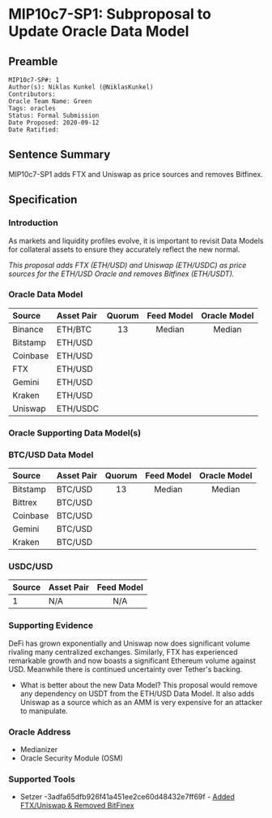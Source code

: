 # MIP10c7-SP1: Subproposal to Update Oracle Data Model

## Preamble
```
MIP10c7-SP#: 1
Author(s): Niklas Kunkel (@NiklasKunkel)
Contributors:
Oracle Team Name: Green
Tags: oracles
Status: Formal Submission
Date Proposed: 2020-09-12
Date Ratified:
``` 

## Sentence Summary
MIP10c7-SP1 adds FTX and Uniswap as price sources and removes Bitfinex.

## Specification

### Introduction

As markets and liquidity profiles evolve, it is important to revisit Data Models for collateral assets to ensure they accurately reflect the new normal. 

*This proposal adds FTX (ETH/USD) and Uniswap (ETH/USDC) as price sources for the ETH/USD Oracle and removes Bitfinex (ETH/USDT).*


### Oracle Data Model 

|    Source     |  Asset Pair   | Quorum | Feed Model  | Oracle Model |
| :------------ | :------------ | :----: | :---------: | :----------: |
|   Binance     |    ETH/BTC    |   13   |    Median   |    Median    |
|   Bitstamp    |    ETH/USD    |
|   Coinbase    |    ETH/USD    |
|      FTX      |    ETH/USD    |
|   Gemini      |    ETH/USD    |
|   Kraken      |    ETH/USD    |
|   Uniswap     |    ETH/USDC   |


### Oracle Supporting Data Model(s)

### BTC/USD Data Model

|    Source     |  Asset Pair   |Quorum | Feed Model  | Oracle Model |
| :------------ | :------------ | :---: | :---------: | :----------: |
|   Bitstamp    |    BTC/USD    |   13  |    Median   |    Median    |
|   Bittrex     |    BTC/USD    | 
|   Coinbase    |    BTC/USD    |
|   Gemini      |    BTC/USD    |
|   Kraken      |    BTC/USD    |


### USDC/USD    
|      Source     |  Asset Pair   |  Feed Model  |
| :-------------- | :------------ | :----------: |
|        1        |       N/A     |      N/A     |

 
### Supporting Evidence

DeFi has grown exponentially and Uniswap now does significant volume rivaling many centralized exchanges. Similarly, FTX has experienced remarkable growth and now boasts a significant Ethereum volume against USD. Meanwhile there is continued uncertainty over Tether's backing.


- What is better about the new Data Model?
This proposal would remove any dependency on USDT from the ETH/USD Data Model.
It also adds Uniswap as a source which as an AMM is very expensive for an attacker to manipulate. 
 
### Oracle Address
- Medianizer
- Oracle Security Module (OSM)
    
### Supported Tools
- Setzer -3adfa65dfb926f41a451ee2ce60d48432e7ff69f - [Added FTX/Uniswap & Removed BitFinex](https://github.com/makerdao/setzer-mcd/commit/3adfa65dfb926f41a451ee2ce60d48432e7ff69f)